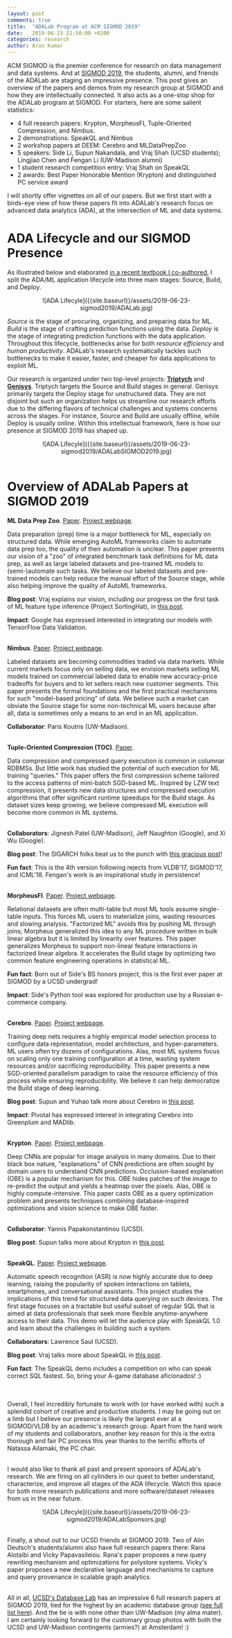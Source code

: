 ```yaml
---
layout: post
comments: true
title:  "ADALab Program at ACM SIGMOD 2019"
date:   2019-06-23 22:50:00 +0200
categories: research
author: Arun Kumar
---
```


ACM SIGMOD is the premier conference for research on data management and data systems. And at [SIGMOD 2019](https://sigmod2019.org/), the students, alumni, and friends of the ADALab are staging an impressive presence. This post gives an overview of the papers and demos from my research group at SIGMOD and how they are intellectually connected. It also acts as a one-stop shop for the ADALab program at SIGMOD. For starters, here are some salient statistics:

<ul>
<li> 4 full research papers: Krypton, MorpheusFI, Tuple-Oriented Compression, and Nimbus.</li>
<li> 2 demonstrations: SpeakQL and Nimbus</li>
<li> 2 workshop papers at DEEM: Cerebro and MLDataPrepZoo</li>
<li> 5 speakers: Side Li, Supun Nakandala, and Vraj Shah (UCSD students); Lingjiao Chen and Fengan Li (UW-Madison alumni)</li>
<li> 1 student research competition entry: Vraj Shah on SpeakQL</li>
<li> 2 awards: Best Paper Honorable Mention (Krypton) and distinguished PC service award</li>
</ul>

I will shortly offer vignettes on all of our papers. But we first start with a birds-eye view of how these papers fit into ADALab's research focus on advanced data analytics (ADA), at the intersection of ML and data systems.<br/>


ADA Lifecycle and our SIGMOD Presence
======================================

As illustrated below and elaborated <a href="https://www.morganclaypoolpublishers.com/catalog_Orig/product_info.php?products_id=1366" target=_blank>in a recent textbook I co-authored</a>, I split the ADA/ML application lifecycle into three main stages: Source, Build, and Deploy.

<div align="center" markdown="1" width="500">
![ADA Lifecyle]({{site.baseurl}}/assets/2019-06-23-sigmod2019/ADALab.jpg)
</div>

<I>Source</I> is the stage of procuring, organizing, and preparing data for ML. <I>Build</I> is the stage of crafting prediction functions using the data. <I>Deploy</I> is the stage of integrating prediction functions with the data application. Throughout this lifecycle, bottlenecks arise for both <I>resource efficiency</I> and <I>human productivity</I>. ADALab's research systematically tackles such bottlenecks to make it easier, faster, and cheaper for data applications to exploit ML. 

Our research is organized under two top-level projects: [<b>Triptych</b>](https://adalabucsd.github.io/triptych.html) and [<b>Genisys</b>](https://adalabucsd.github.io/genisys.html). Triptych targets the Source and Build stages in general. Genisys primarily targets the Deploy stage for unstructured data. They are not disjoint but such an organization helps us streamline our research efforts due to the differing flavors of technical challenges and systems concerns across the stages. For instance, Source and Build are usually offline, while Deploy is usually online. Within this intellectual framework, here is how our presence at SIGMOD 2019 has shaped up.

<div align="center" markdown="1">
![ADA Lifecyle]({{site.baseurl}}/assets/2019-06-23-sigmod2019/ADALabSIGMOD2019.jpg)
</div>
<br/>


Overview of ADALab Papers at SIGMOD 2019
=========================================


<b>ML Data Prep Zoo</b>. [Paper](https://adalabucsd.github.io/papers/2019_DataPrepZoo_DEEM.pdf). [Project webpage](https://adalabucsd.github.io/sortinghat.html).<br/>

Data preparation (prep) time is a major bottleneck for ML, especially on structured data. While emerging AutoML frameworks claim to automate data prep too, the quality of their automation is unclear. This paper presents our vision of a "zoo" of integrated benchmark task definitions for ML data prep, as well as large labeled datasets and pre-trained ML models to (semi-)automate such tasks. We believe our labeled datasets and pre-trained models can help reduce the manual effort of the Source stage, while also helping improve the quality of AutoML frameworks.<br/>

<b>Blog post</b>: Vraj explains our vision, including our progress on the first task of ML feature type inference (Project SortingHat), in [this post](https://adalabucsd.github.io/research-blog/research/2019/06/21/mldataprepzoo.html).<br/>

<b>Impact</b>: Google has expressed interested in integrating our models with TensorFlow Data Validation.<br/><br/>


<b>Nimbus</b>. [Paper](https://adalabucsd.github.io/papers/2019_Nimbus_SIGMOD.pdf). [Project webpage](https://adalabucsd.github.io/nimbus.html).<br/>

Labeled datasets are becoming commodities traded via data markets. While current markets focus only on selling data, we envision markets selling ML models trained on commercial labeled data to enable new accuracy-price tradeoffs for buyers and to let sellers reach new customer segments. This paper presents the formal foundations and the first practical mechanisms for such "model-based pricing" of data. We believe such a market can obviate the Source stage for some non-technical ML users because after all, data is sometimes only a means to an end in an ML application.<br/>

<b>Collaborator</b>: Paris Koutris (UW-Madison).<br/><br/>


<b>Tuple-Oriented Compression (TOC)</b>. [Paper](https://adalabucsd.github.io/papers/2019_TOC_SIGMOD.pdf).<br/>

Data compression and compressed query execution is common in columnar RDBMSs. But little work has studied the potential of such execution for ML training "queries." This paper offers the first compression scheme tailored to the access patterns of mini-batch SGD-based ML. Inspired by LZW text compression, it presents new data structures and compressed execution algorithms that offer significant runtime speedups for the Build stage. As dataset sizes keep growing, we believe compressed ML execution will become more common in ML systems.<br/><br/>

<b>Collaborators</b>: Jignesh Patel (UW-Madison), Jeff Naughton (Google), and Xi Wu (Google).<br/>

<b>Blog post</b>: The SIGARCH folks beat us to the punch with <a href="https://www.sigarch.org/hardware-acceleration-opportunities-for-machine-learning-on-massive-datasets" target=_blank>this gracious post</a>!<br/>

<b>Fun fact</b>: This is the 4th version following rejects from VLDB'17, SIGMOD'17, and ICML'18. Fengan's work is an inspirational study in persistence!<br/><br/>


<b>MorpheusFI</b>. <a href="https://adalabucsd.github.io/papers/2019_MorpheusFI_SIGMOD.pdf" target=_blank>Paper</a>. <a href="https://adalabucsd.github.io/morpheus.html" target=_blank>Project webpage</a>.<br/>

Relational datasets are often multi-table but most ML tools assume single-table inputs. This forces ML users to materialize joins, wasting resources and slowing analysis. "Factorized ML" avoids this by pushing ML through joins; Morpheus generalized this idea to any ML procedure written in bulk linear algebra but it is limited by linearity over features. This paper generalizes Morpheus to support non-linear feature interactions in factorized linear algebra. It accelerates the Build stage by optimizing two common feature engineering operations in statistical ML.<br/>

<b>Fun fact</b>: Born out of Side's BS honors project, this is the first ever paper at SIGMOD by a UCSD undergrad!<br/>

<b>Impact</b>: Side's Python tool was explored for production use by a Russian e-commerce company.<br/><br/>


<b>Cerebro</b>. <a href="https://adalabucsd.github.io/papers/2019_Cerebro_DEEM.pdf" target=_blank>Paper</a>. <a href="https://adalabucsd.github.io/cerebro.html" target=_blank>Project webpage</a>.<br/>

Training deep nets requires a highly empirical model selection process to configure data representation, model architecture, and hyper-parameters. ML users often try dozens of configurations. Alas, most ML systems focus on scaling only one training configuration at a time, wasting system resources and/or sacrificing reproducibility. This paper presents a new SGD-oriented parallelism paradigm to raise the resource efficiency of this process while ensuring reproducibility. We believe it can help democratize the Build stage of deep learning.<br/>

<b>Blog post</b>: Supun and Yuhao talk more about Cerebro in <a href="https://adalabucsd.github.io/research-blog/cerebro.html" target=_blank>this post</a>.<br/>

<b>Impact</b>: Pivotal has expressed interest in integrating Cerebro into Greenplum and MADlib.<br/><br/>


<b>Krypton</b>. <a href="https://adalabucsd.github.io/papers/2019_Krypton_SIGMOD.pdf" target=_blank>Paper</a>. <a href="https://adalabucsd.github.io/krypton.html" target=_blank>Project webpage</a>.<br/>

Deep CNNs are popular for image analysis in many domains. Due to their black box nature, "explanations" of CNN predictions are often sought by domain users to understand CNN predictions. Occlusion-based explanation (OBE) is a popular mechanism for this. OBE hides patches of the image to re-predict the output and yields a heatmap over the pixels. Alas, OBE is highly compute-intensive. This paper casts OBE as a query optimization problem and presents techniques combining database-inspired optimizations and vision science to make OBE faster.<br/><br/>

<b>Collaborator</b>: Yannis Papakonstantinou (UCSD).<br/>

<b>Blog post</b>: Supun talks more about Krypton in <a href="https://adalabucsd.github.io/research-blog/research/2019/06/07/krypton.html" target=_blank>this post</a>.<br/><br/>


<b>SpeakQL</b>. <a href="https://adalabucsd.github.io/papers/2019_SpeakQL_SIGMOD.pdf" target=_blank>Paper</a>. <a href="https://adalabucsd.github.io/speakql.html" target=_blank>Project webpage</a>.<br/>

Automatic speech recognition (ASR) is now highly accurate due to deep learning, raising the popularity of spoken interactions on tablets, smartphones, and conversational assistants. This project studies the implications of this trend for structured data querying on such devices. The first stage focuses on a tractable but useful subset of regular SQL that is aimed at data professionals that seek more flexible anytime-anywhere access to their data. This demo will let the audience play with SpeakQL 1.0 and learn about the challenges in building such a system.<br/>

<b>Collaborators</b>: Lawrence Saul (UCSD).<br/>

<b>Blog post</b>: Vraj talks more about SpeakQL in <a href="https://adalabucsd.github.io/research-blog/research/2019/06/19/speakql.html" target=_blank>this post</a>.<br/>

<b>Fun fact</b>: The SpeakQL demo includes a competition on who can speak correct SQL fastest. So, bring your A-game database aficionados! :)<br/><br/><br/>


Overall, I feel incredibly fortunate to work with (or have worked with) such a splendid cohort of creative and productive students. I may be going out on a limb but I believe our presence is likely the largest ever at a SIGMOD/VLDB by an academic's research group. Apart from the hard work of my students and collaborators, another key reason for this is the extra thorough and fair PC process this year thanks to the terrific efforts of Natassa Ailamaki, the PC chair.<br/><br/>

I would also like to thank all past and present sponsors of ADALab's research. We are firing on all cylinders in our quest to better understand, characterize, and improve all stages of the ADA lifecycle. Watch this space for both more research publications and more software/dataset releases from us in the near future.

<div align="center" markdown="1">
![ADA Lifecyle]({{site.baseurl}}/assets/2019-06-23-sigmod2019/ADALabSponsors.jpg)
</div>
<br/>

Finally, a shout out to our UCSD friends at SIGMOD 2019. Two of Alin Deutsch's students/alumni also have full research papers there: Rana Alotaibi and Vicky Papavasileiou. Rana's paper proposes a new query rewriting mechanism and optimizations for polystore systems. Vicky's paper proposes a new declarative language and mechanisms to capture and query provenance in scalable graph analytics.<br/><br/>

All in all, [UCSD's Database Lab](http://db.ucsd.edu/) has an impressive 6 full research papers at SIGMOD 2019, tied for the highest by an academic database group (<a href="https://sigmod2019.org/sigmod_research_papers_list" target=_blank>see full list here</a>). And the tie is with none other than UW-Madison (my alma mater). I am certainly looking forward to the customary group photos with both the UCSD and UW-Madison contingents (armies?) at Amsterdam! :)

